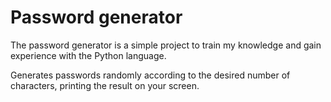 <h1>Password generator</h1>

<p>The password generator is a simple project to train my knowledge and gain experience with the Python language.</p>
<p>Generates passwords randomly according to the desired number of characters, printing the result on your screen.</p>

